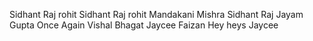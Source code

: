 Sidhant Raj rohit 
Sidhant Raj 
rohit 
Mandakani Mishra
Sidhant Raj
Jayam Gupta
Once Again
Vishal Bhagat
Jaycee
Faizan
Hey heys
Jaycee
